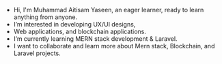 - Hi, I'm Muhammad Aitisam Yaseen, an eager learner, ready to learn anything from anyone. 
- I’m interested in developing UX/UI designs,   
- Web applications, and blockchain applications.
- I’m currently learning MERN stack development & Laravel.
- I want to collaborate and learn more about Mern stack, Blockchain, and Laravel projects.

<!---
MaitisamY/MaitisamY is a ✨ special ✨ repository because its `README.md` (this file) appears on your GitHub profile.
You can click the Preview link to take a look at your changes.
--->
